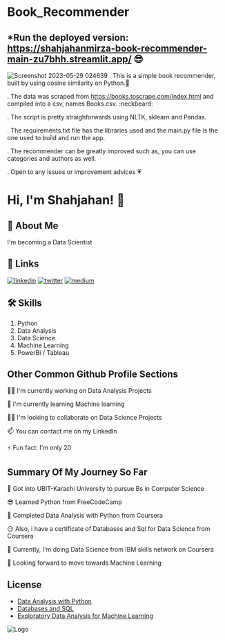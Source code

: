 # Book_Recommender

## *Run the deployed version: https://shahjahanmirza-book-recommender-main-zu7bhh.streamlit.app/ 😎

![Screenshot 2023-05-29 024639](https://github.com/ShahjahanMirza/Book_Recommender/assets/103453568/4b9afc54-5b80-4a56-b76e-61ab776899d5)
. This is a simple book recommender, built by using cosine similarity on Python.🐍

. The data was scraped from https://books.toscrape.com/index.html and compiled into a csv, names Books.csv. :neckbeard:

. The script is pretty straighforwards using NLTK, sklearn and Pandas. 

. The requirements.txt file has the libraries used and the main.py file is the one used to build and run the app. 

. The recommender can be greatly improved such as, you can use categories and authors as well. 

. Open to any issues or improvement advices 💗

# Hi, I'm Shahjahan! 👋


## 🚀 About Me
I'm becoming a Data Scientist


## 🔗 Links
[![linkedin](https://img.shields.io/badge/linkedin-0A66C2?style=for-the-badge&logo=linkedin&logoColor=white)](https://www.linkedin.com/in/shahjahan-mirza-a60a6b231)
[![twitter](https://img.shields.io/badge/twitter-1DA1F2?style=for-the-badge&logo=twitter&logoColor=white)](https://twitter.com/shaju_official)
[![medium](https://img.shields.io/badge/-MEDIUM-black)](https://medium.com/@03318325446sm)


## 🛠 Skills
1. Python
2. Data Analysis
3. Data Science
4. Machine Learning
5. PowerBi / Tableau


## Other Common Github Profile Sections
👩‍💻 I'm currently working on Data Analysis Projects

🧠 I'm currently learning Machine learning

👯‍♀️ I'm looking to collaborate on Data Science Projects

📫 You can contact me on my LinkedIn

⚡️ Fun fact: I'm only 20 

## Summary Of My Journey So Far

🤩 Got into UBIT-Karachi University to pursue Bs in Computer Science

😎 Learned Python from FreeCodeCamp

🥳 Completed Data Analysis with Python from Coursera

😏 Also, i have a certificate of Databases and Sql for Data Science from Coursera

🥰 Currently, I'm doing Data Science from IBM skills network on Coursera

🤑 Looking forward to move towards Machine Learning
## License

 - [Data Analysis with Python](https://coursera.org/share/138975e26aaadc5d44621087b7b49d4e)
 - [Databases and SQL](https://coursera.org/share/4a9d23a7918ff43f979f8ef4ff14e187)
 - [Exploratory Data Analysis for Machine Learning](https://coursera.org/share/1f30101b46cfc32428e63044acf730f4)

![Logo](https://github-readme-stats.vercel.app/api?username=ShahjahanMirza&&show_icons=true&title_color=ffffff&icon_color=bb2acf&text_color=daf7dc&bg_color=151515)

